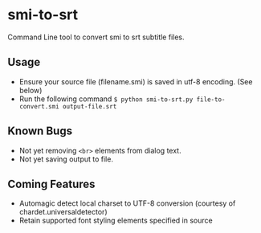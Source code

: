 smi-to-srt
==========

Command Line tool to convert smi to srt subtitle files.

Usage
-----
- Ensure your source file (filename.smi) is saved in utf-8 encoding. (See below)
- Run the following command `$ python smi-to-srt.py file-to-convert.smi output-file.srt`

Known Bugs
----------
- Not yet removing `<br>` elements from dialog text.
- Not yet saving output to file.

Coming Features
---------------
- Automagic detect local charset to UTF-8 conversion (courtesy of chardet.universaldetector)
- Retain supported font styling elements specified in source
